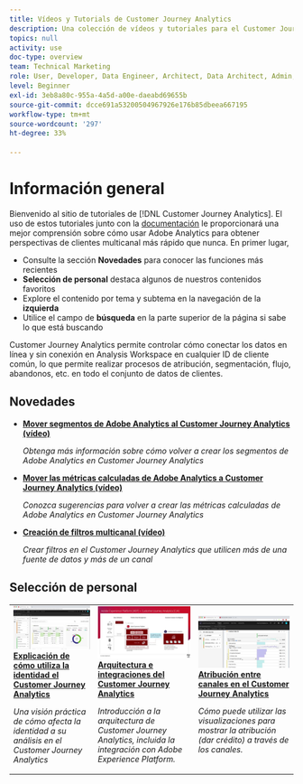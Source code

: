 ```yaml
---
title: Vídeos y Tutorials de Customer Journey Analytics
description: Una colección de vídeos y tutoriales para el Customer Journey Analytics de Adobe.
topics: null
activity: use
doc-type: overview
team: Technical Marketing
role: User, Developer, Data Engineer, Architect, Data Architect, Admin, Leader
level: Beginner
exl-id: 3eb8a80c-955a-4a5d-a00e-daeabd69655b
source-git-commit: dcce691a53200504967926e176b85dbeea667195
workflow-type: tm+mt
source-wordcount: '297'
ht-degree: 33%

---
```


# Información general

Bienvenido al sitio de tutoriales de [!DNL Customer Journey Analytics].  El uso de estos tutoriales junto con la [documentación](https://docs.adobe.com/content/help/es-ES/analytics-platform/using/cja-landing.html) le proporcionará una mejor comprensión sobre cómo usar Adobe Analytics para obtener perspectivas de clientes multicanal más rápido que nunca.  En primer lugar,

* Consulte la sección **Novedades** para conocer las funciones más recientes
* **Selección de personal** destaca algunos de nuestros contenidos favoritos
* Explore el contenido por tema y subtema en la navegación de la **izquierda**
* Utilice el campo de **búsqueda** en la parte superior de la página si sabe lo que está buscando

Customer Journey Analytics permite controlar cómo conectar los datos en línea y sin conexión en Analysis Workspace en cualquier ID de cliente común, lo que permite realizar procesos de atribución, segmentación, flujo, abandonos, etc. en todo el conjunto de datos de clientes.

## Novedades

* **[Mover segmentos de Adobe Analytics al Customer Journey Analytics (vídeo)](/help/moving-adobe-analytics-segments-to-customer-journey-analytics.md)**

   *Obtenga más información sobre cómo volver a crear los segmentos de Adobe Analytics en Customer Journey Analytics*

* **[Mover las métricas calculadas de Adobe Analytics a Customer Journey Analytics (vídeo)](/help/moving-your-calculated-metrics-from-adobe-analytics-to-customer-journey-analytics.md)**

   *Conozca sugerencias para volver a crear las métricas calculadas de Adobe Analytics en Customer Journey Analytics*

* **[Creación de filtros multicanal (vídeo)](/help/creating-cross-channel-filters-in-customer-journey-analytics.md)**

   *Crear filtros en el Customer Journey Analytics que utilicen más de una fuente de datos y más de un canal*

## Selección de personal

<table>
<tr>
  <td>
    <a href="/help/understanding-how-customer-journey-analytics-uses-identity.md">
      <img alt="Explicación de cómo utiliza CJA la identidad" src="assets/30750.jpg" />
    </a>
    <div>
      <a href="/help/understanding-how-customer-journey-analytics-uses-identity.md">
    <strong>Explicación de cómo utiliza la identidad el Customer Journey Analytics</strong>
    </a>
    </div>
    <p>
    <em>Una visión práctica de cómo afecta la identidad a su análisis en el Customer Journey Analytics</em>
    <p>
  </td>
   <td>
    <a href="/help/architecture-and-integrations-of-cja.md">
      <img alt="Arquitectura e integraciones del Customer Journey Analytics" src="assets/32483.jpg" />
    </a>
    <div>
      <a href="/help/architecture-and-integrations-of-cja.md">
    <strong>Arquitectura e integraciones del Customer Journey Analytics</strong>
    </a>
    </div>
    <p>
    <em>Introducción a la arquitectura de Customer Journey Analytics, incluida la integración con Adobe Experience Platform.</em>
    <p>
  </td>
  <td>
    <a href="/help/cross-channel-attribution-in-customer-journey-analytics.md">
      <img alt="Atribución entre canales en el Customer Journey Analytics" src="assets/31772.jpg" />
    </a>
    <div>
      <a href="/help/cross-channel-attribution-in-customer-journey-analytics.md">
    <strong>Atribución entre canales en el Customer Journey Analytics</strong>
    </a>
    </div>
    <p>
    <em>Cómo puede utilizar las visualizaciones para mostrar la atribución (dar crédito) a través de los canales.</em>
    <p>
  </td>
</tr>
</table>
